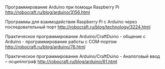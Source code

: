 Программирование Arduino при помощи Raspberry Pi
http://robocraft.ru/blog/arduino/3156.html

Программы для взаимодействия Raspberry Pi с Arduino через последовательный порт
http://robocraft.ru/blog/technology/3224.html

Практическое программирование Arduino/CraftDuino - общение с Arduino - программирование работы с COM-портом
http://robocraft.ru/blog/arduino/76.html

Практическое программирование Arduino/CraftDuino - Аналоговый ввод – осциллограф
http://robocraft.ru/blog/arduino/61.html


